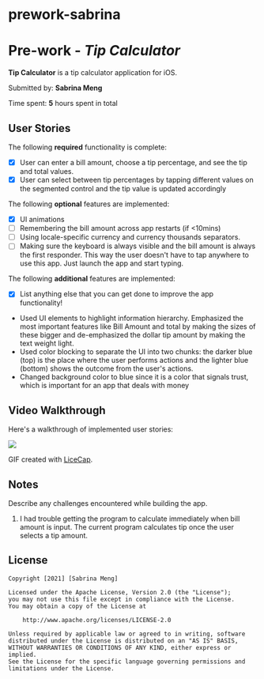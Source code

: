 # prework-sabrina
# Pre-work - *Tip Calculator*

**Tip Calculator** is a tip calculator application for iOS.

Submitted by: **Sabrina Meng**

Time spent: **5** hours spent in total

## User Stories

The following **required** functionality is complete:

* [x] User can enter a bill amount, choose a tip percentage, and see the tip and total values.
* [x] User can select between tip percentages by tapping different values on the segmented control and the tip value is updated accordingly

The following **optional** features are implemented:

* [x] UI animations
* [ ] Remembering the bill amount across app restarts (if <10mins)
* [ ] Using locale-specific currency and currency thousands separators.
* [ ] Making sure the keyboard is always visible and the bill amount is always the first responder. This way the user doesn't have to tap anywhere to use this app. Just launch the app and start typing.

The following **additional** features are implemented:

- [x] List anything else that you can get done to improve the app functionality!

- Used UI elements to highlight information hierarchy. Emphasized the most important features like Bill Amount and total by making the sizes of these bigger and de-emphasized the dollar tip amount by making the text weight light. 
- Used color blocking to separate the UI into two chunks: the darker blue (top) is the place where the user performs actions and the lighter blue (bottom) shows the outcome from the user's actions. 
- Changed background color to blue since it is a color that signals trust, which is important for an app that deals with money


## Video Walkthrough

Here's a walkthrough of implemented user stories:



![](https://i.imgur.com/9G7bf27.gif)

GIF created with [LiceCap](http://www.cockos.com/licecap/).

## Notes

Describe any challenges encountered while building the app.
1. I had trouble getting the program to calculate immediately when bill amount is input. The current program calculates tip once the user selects a tip amount.


## License

    Copyright [2021] [Sabrina Meng]

    Licensed under the Apache License, Version 2.0 (the "License");
    you may not use this file except in compliance with the License.
    You may obtain a copy of the License at

        http://www.apache.org/licenses/LICENSE-2.0

    Unless required by applicable law or agreed to in writing, software
    distributed under the License is distributed on an "AS IS" BASIS,
    WITHOUT WARRANTIES OR CONDITIONS OF ANY KIND, either express or implied.
    See the License for the specific language governing permissions and
    limitations under the License.
